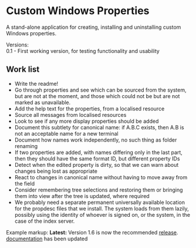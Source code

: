 # Custom Windows Properties

A stand-alone application for creating, installing and uninstalling custom Windows properties.

Versions:   
0.1 - First working version, for testing functionality and usability

## Work list
- Write the readme!
- Go through properties and see which can be sourced from the system, but are not at the moment, and those which could not be but are not marked as unavailable.
- Add the help text for the properties, from a localised resource
- Source all messages from localised resources
- Look to see if any more display properties should be added
- Document this subtlety for canonical name: if A.B.C exists, then A.B is not an acceptable name for a new terminal
- Document how names work independently, no such thing as folder renaming
- If two properties are added, with names differing only in the last part, then they should have the same format ID, but different property IDs
- Detect when the edited property is dirty, so that we can warn about changes being lost as appropriate
- React to changes in canonical name without having to move away from the field
- Consider remembering tree selections and restoring them or bringing them into view after the tree is updated, where required
- We probably need a separate permanent universally available location for the propdesc files that we install. The system loads from them lazily, possibly using the identity of whoever is signed on, or the system, in the case of the index server.

Example markup:
**Latest:** Version 1.6 is now the recommended [release](../../releases/tag/v1.6).  [documentation](../../wiki) has been updated 

